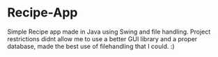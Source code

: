 # Recipe-App
Simple Recipe app made in Java using Swing and file handling.
Project restrictions didnt allow me to use a better GUI library and a proper database, made the best use of filehandling that I could.
:)
